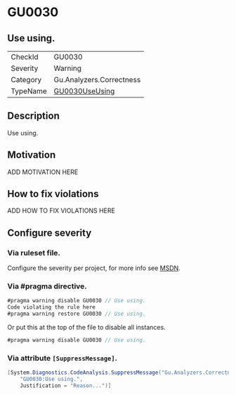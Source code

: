 # GU0030
## Use using.

<!-- start generated table -->
<table>
<tr>
  <td>CheckId</td>
  <td>GU0030</td>
</tr>
<tr>
  <td>Severity</td>
  <td>Warning</td>
</tr>
<tr>
  <td>Category</td>
  <td>Gu.Analyzers.Correctness</td>
</tr>
<tr>
  <td>TypeName</td>
  <td><a href="https://github.com/JohanLarsson/Gu.Analyzers/blob/master/Gu.Analyzers.Analyzers/GU0030UseUsing.cs">GU0030UseUsing</a></td>
</tr>
</table>
<!-- end generated table -->

## Description

Use using.

## Motivation

ADD MOTIVATION HERE

## How to fix violations

ADD HOW TO FIX VIOLATIONS HERE

<!-- start generated config severity -->
## Configure severity

### Via ruleset file.

Configure the severity per project, for more info see [MSDN](https://msdn.microsoft.com/en-us/library/dd264949.aspx).

### Via #pragma directive.
```C#
#pragma warning disable GU0030 // Use using.
Code violating the rule here
#pragma warning restore GU0030 // Use using.
```

Or put this at the top of the file to disable all instances.
```C#
#pragma warning disable GU0030 // Use using.
```

### Via attribute `[SuppressMessage]`.

```C#
[System.Diagnostics.CodeAnalysis.SuppressMessage("Gu.Analyzers.Correctness", 
    "GU0030:Use using.", 
    Justification = "Reason...")]
```
<!-- end generated config severity -->